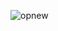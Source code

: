 ![opnew](https://cloud.githubusercontent.com/assets/16952537/14084162/5f8f0aae-f4a4-11e5-9fe1-1c38a057f116.png)

